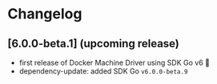 # Changelog

## \[6.0.0-beta.1\] (upcoming release)

* first release of Docker Machine Driver using SDK Go v6 🎉
* dependency-update: added SDK Go `v6.0.0-beta.9`
